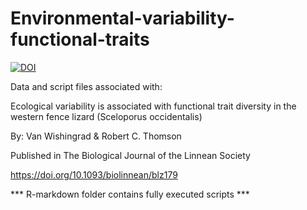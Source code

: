 # Environmental-variability-functional-traits
[![DOI](https://zenodo.org/badge/221325586.svg)](https://zenodo.org/badge/latestdoi/221325586)

Data and script files associated with:

Ecological variability is associated with functional trait diversity in the western fence lizard (Sceloporus occidentalis)

By: Van Wishingrad & Robert C. Thomson

Published in The Biological Journal of the Linnean Society

https://doi.org/10.1093/biolinnean/blz179


*** R-markdown folder contains fully executed scripts ***
